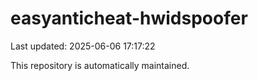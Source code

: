 # easyanticheat-hwidspoofer

Last updated: 2025-06-06 17:17:22

This repository is automatically maintained.
